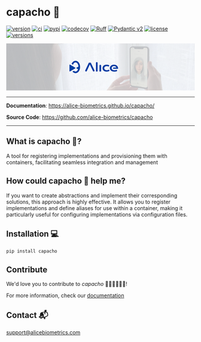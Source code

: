 # capacho 🧺

[![version](https://img.shields.io/github/release/alice-biometrics/capacho/all.svg)](https://github.com/alice-biometrics/capacho/releases)
[![ci](https://github.com/alice-biometrics/capacho/workflows/ci/badge.svg)](https://github.com/alice-biometrics/capacho/actions)
[![pypi](https://img.shields.io/pypi/dm/capacho)](https://pypi.org/project/capacho/)
[![codecov](https://codecov.io/gh/alice-biometrics/capacho/branch/main/graph/badge.svg?token=BX1IZJZLJQ)](https://codecov.io/gh/alice-biometrics/capacho)
[![Ruff](https://img.shields.io/endpoint?url=https://raw.githubusercontent.com/astral-sh/ruff/main/assets/badge/v2.json)](https://github.com/astral-sh/ruff) 
[![Pydantic v2](https://img.shields.io/endpoint?url=https://raw.githubusercontent.com/pydantic/pydantic/main/docs/badge/v2.json)](https://docs.pydantic.dev/latest/contributing/#badges)
[![license](https://img.shields.io/github/license/alice-biometrics/capacho.svg)](https://github.com/alice-biometrics/capacho/blob/main/LICENSE)
[![versions](https://img.shields.io/pypi/pyversions/capacho.svg)](https://github.com/alice-biometrics/capacho)

<img src="https://github.com/alice-biometrics/custom-emojis/blob/master/images/alice_header.png?raw=true" width=auto>

---



**Documentation**: <a href="https://alice-biometrics.github.io/capacho/" target="_blank">https://alice-biometrics.github.io/capacho/</a>

**Source Code**: <a href="https://github.com/alice-biometrics/capacho" target="_blank">https://github.com/alice-biometrics/capacho</a>

---

## What is capacho 🧺?

A tool for registering implementations and provisioning them with containers, facilitating seamless integration and management

## How could capacho 🧺 help me?

If you want to create abstractions and implement their corresponding solutions, this approach is highly effective.
It allows you to register implementations and define aliases for use within a container, making it particularly useful
for configuring implementations via configuration files.

## Installation 💻

```console
pip install capacho
```

## Contribute

We'd love you to contribute to *capacho* 🥳🥳🥳🥳🥳🥳️️!

For more information, check our [documentation](https://alice-biometrics.github.io/capacho/contributing/)

## Contact 📬

support@alicebiometrics.com
